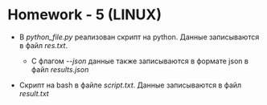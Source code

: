 # Homework - 5 (LINUX)

- В _python_file.py_ реализован скрипт на python. Данные записываются в файл _res.txt_.
    - С флагом _--json_ данные также записываются в формате json в файл _results.json_

- Скрипт на bash в файле _script.txt_. Данные записываются в файл _result.txt_